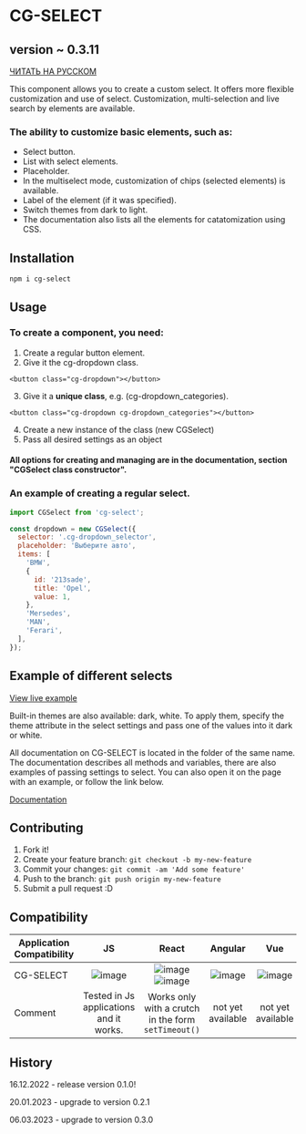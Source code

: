 # CG-SELECT

## version ~ 0.3.11

<a href="https://github.com/apuc/cg-select/blob/main/READMERU.md">ЧИТАТЬ НА РУССКОМ</a>

This component allows you to create a custom select. It offers more flexible customization and use of select.
Customization, multi-selection and live search by elements are available.

### The ability to customize basic elements, such as:

- Select button.
- List with select elements.
- Placeholder.
- In the multiselect mode, customization of chips (selected elements) is available.
- Label of the element (if it was specified).
- Switch themes from dark to light.
- The documentation also lists all the elements for catatomization using CSS.

## Installation

```
npm i cg-select
```

## Usage

### To create a component, you need:

1. Create a regular button element.
2. Give it the cg-dropdown class.

```
<button class="cg-dropdown"></button>
```

3. Give it a **unique class**, e.g. (cg-dropdown_categories).

```
<button class="cg-dropdown cg-dropdown_categories"></button>
```

4. Create a new instance of the class (new CGSelect)
5. Pass all desired settings as an object

#### All options for creating and managing are in the documentation, section "CGSelect class constructor".

### An example of creating a regular select.

```javascript
import CGSelect from 'cg-select';

const dropdown = new CGSelect({
  selector: '.cg-dropdown_selector',
  placeholder: 'Выберите авто',
  items: [
    'BMW',
    {
      id: '213sade',
      title: 'Opel',
      value: 1,
    },
    'Mersedes',
    'MAN',
    'Ferari',
  ],
});
```

## Example of different selects

<a href="https://cg-select.itguild.info/">View live example</a>

Built-in themes are also available: dark, white. To apply them, specify the theme attribute in the select settings and pass one of the values ​​into it dark or white.

All documentation on CG-SELECT is located in the folder of the same name. The documentation describes all methods and variables, there are also examples of passing settings to select. You can also open it on the page with an example, or follow the link below.

<a href="https://cg-select.itguild.info/up_/documentation/index.html">Documentation</a>

## Contributing

1. Fork it!
2. Create your feature branch: `git checkout -b my-new-feature`
3. Commit your changes: `git commit -am 'Add some feature'`
4. Push to the branch: `git push origin my-new-feature`
5. Submit a pull request :D

## Compatibility

| Application Compatibility |                                    JS                                    |                                                                      React                                                                       |                                 Angular                                 |                                   Vue                                   |
| ------------------------- | :----------------------------------------------------------------------: | :----------------------------------------------------------------------------------------------------------------------------------------------: | :---------------------------------------------------------------------: | :---------------------------------------------------------------------: |
| CG-SELECT                 | ![image](https://github.com/apuc/cg-select/blob/main/src/images/yes.png) | ![image](https://github.com/apuc/cg-select/blob/main/src/images/yes.png) ![image](https://github.com/apuc/cg-select/blob/main/src/images/no.png) | ![image](https://github.com/apuc/cg-select/blob/main/src/images/no.png) | ![image](https://github.com/apuc/cg-select/blob/main/src/images/no.png) |
| Comment                   |                 Tested in Js applications and it works.                  |                                               Works only with a crutch in the form `setTimeout()`                                                |                            not yet available                            |                            not yet available                            |

## History

16.12.2022 - release version 0.1.0!

20.01.2023 - upgrade to version 0.2.1

06.03.2023 - upgrade to version 0.3.0
